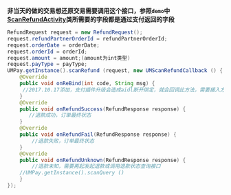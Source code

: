 **非当天的做的交易想还原交易需要调用这个接口，参照`demo`中[ScanRefundActivity](https://github.com/mr-yang/PayPluginDemo/blob/master/app/src/main/java/com/umpay/payplugindemo/ScanRefundActivity.java)类所需要的字段都是通过支付返回的字段**


```java
RefundRequest request = new RefundRequest();
request.refundPartnerOrderId = refundPartnerOrderId;
request.orderDate = orderDate;
request.orderId = orderId;
request.amount = amount;(amount为int类型)
request.payType = payType;
UMPay.getInstance().scanRefund (request, new UMScanRefundCallback () {
	@Override
	public void onReBind(int code, String msg) {
	 //2017.10.17添加，支付插件升级会造成aidl断开绑定，就会回调此方法，需要接入方按照demo重新绑定即可
	}
    @Override
    public void onRefundSuccess(RefundResponse response) {
       //退款成功，订单最终状态
    }
    @Override
    public void onRefundFail(RefundResponse response) {
        //退款失败，订单最终状态
    }
    @Override
    public void onRefundUnknown(RefundResponse response) {
        //退款未知，需要再起发起退款或调用退款状态查询接口
	//UMPay.getInstance().scanQuery ()
    }
});

```
